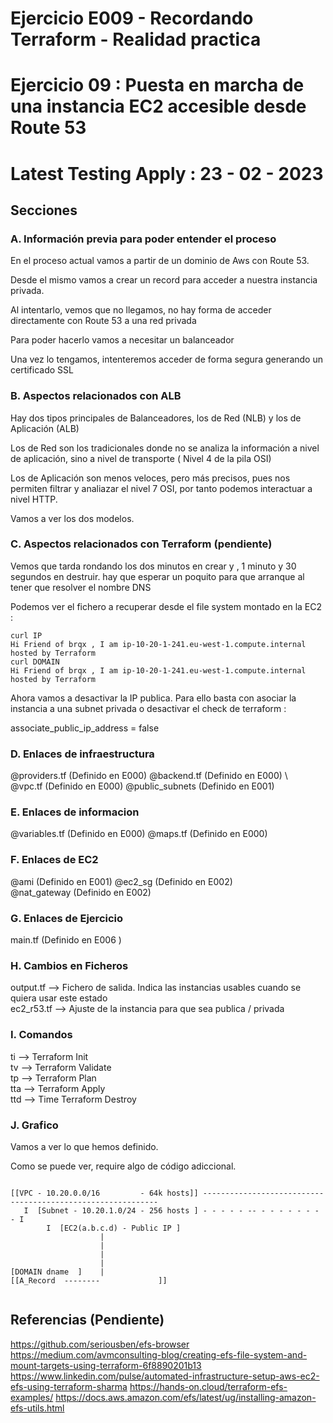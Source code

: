 <!-- Proyecto : # docs-tf -->
# Ejercicio E009 - Recordando Terraform - Realidad practica
# Ejercicio 09 : Puesta en marcha de una instancia EC2 accesible desde Route 53
# Latest Testing Apply : 23 - 02 - 2023

<!-- Nivel 2 E009 -  V0.0.1 - 2023 Ene-->

## Secciones

### A. Información previa para poder entender el proceso

En el proceso actual vamos a partir de un dominio de Aws con Route 53.

Desde el mismo vamos a crear un record para acceder a nuestra instancia privada.

Al intentarlo, vemos que no llegamos, no hay forma de acceder directamente con Route 53 a una red privada

Para poder hacerlo vamos a necesitar un balanceador

Una vez lo tengamos, intenteremos acceder de forma segura generando un certificado SSL


### B. Aspectos relacionados con ALB

Hay dos tipos principales de Balanceadores, los de Red (NLB) y los de Aplicación (ALB)

Los de Red son los tradicionales donde no se analiza la información a nivel de aplicación, sino a nivel de transporte ( Nivel 4 de la pila OSI)

Los de Aplicación son menos veloces, pero más precisos, pues nos permiten filtrar y analiazar el nivel 7 OSI, por tanto podemos interactuar a nivel HTTP.

Vamos a ver los dos modelos.

### C. Aspectos relacionados con Terraform (pendiente)


Vemos que tarda rondando los dos minutos en crear y , 1 minuto y 30 segundos en destruir. hay que esperar un poquito para que arranque al tener que resolver el nombre DNS


Podemos ver el fichero a recuperar desde el file system montado en la EC2 : 

```
curl IP
Hi Friend of brqx , I am ip-10-20-1-241.eu-west-1.compute.internal hosted by Terraform
curl DOMAIN
Hi Friend of brqx , I am ip-10-20-1-241.eu-west-1.compute.internal hosted by Terraform
```

Ahora vamos a desactivar la IP publica. Para ello basta con asociar la instancia a una subnet privada o desactivar el check de terraform : 

associate_public_ip_address = false

### D. Enlaces de infraestructura
 
@providers.tf  (Definido en E000)             @backend.tf     (Definido en E000)   \         
@vpc.tf        (Definido en E000)             @public_subnets (Definido en E001)   

### E. Enlaces de informacion 

@variables.tf  (Definido en E000)             @maps.tf       (Definido en E000)             

### F. Enlaces de EC2

@ami            (Definido en E001)            @ec2_sg         (Definido en E002)    
@nat_gateway    (Definido en E002)         

### G. Enlaces de Ejercicio

main.tf         (Definido en E006 )

### H. Cambios en Ficheros

output.tf      -->  Fichero de salida. Indica las instancias usables cuando se quiera usar este estado      \
ec2_r53.tf     -->  Ajuste de la instancia para que sea publica / privada

### I. Comandos

ti --> Terraform Init                  \
tv --> Terraform Validate              \
tp --> Terraform Plan                  \
tta --> Terraform Apply                \
ttd --> Time Terraform Destroy         

### J. Grafico

Vamos a ver lo que hemos definido. 

Como se puede ver, require algo de código adiccional.

```

[[VPC - 10.20.0.0/16         - 64k hosts]] ------------------------------------------------------------
   I  [Subnet - 10.20.1.0/24 - 256 hosts ] - - - - - -- - - - - - - - - I
        I  [EC2(a.b.c.d) - Public IP ] 
                    |                  
                    |                  
                    |                  
                    |
[DOMAIN dname  ]    |
[[A_Record  --------             ]]


```
                                         

       

<!-- ==--==--==--==--==--==--==--==--==--==--==--==--==--==--==-- -->

## Referencias (Pendiente)

https://github.com/seriousben/efs-browser
https://medium.com/avmconsulting-blog/creating-efs-file-system-and-mount-targets-using-terraform-6f8890201b13
https://www.linkedin.com/pulse/automated-infrastructure-setup-aws-ec2-efs-using-terraform-sharma
https://hands-on.cloud/terraform-efs-examples/
https://docs.aws.amazon.com/efs/latest/ug/installing-amazon-efs-utils.html



